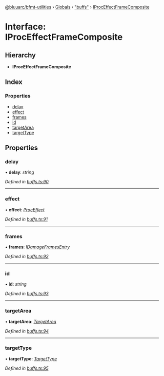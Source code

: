 [@bluuarc/bfmt-utilities](../README.md) › [Globals](../globals.md) › ["buffs"](../modules/_buffs_.md) › [IProcEffectFrameComposite](_buffs_.iproceffectframecomposite.md)

# Interface: IProcEffectFrameComposite

## Hierarchy

* **IProcEffectFrameComposite**

## Index

### Properties

* [delay](_buffs_.iproceffectframecomposite.md#delay)
* [effect](_buffs_.iproceffectframecomposite.md#effect)
* [frames](_buffs_.iproceffectframecomposite.md#frames)
* [id](_buffs_.iproceffectframecomposite.md#id)
* [targetArea](_buffs_.iproceffectframecomposite.md#targetarea)
* [targetType](_buffs_.iproceffectframecomposite.md#targettype)

## Properties

###  delay

• **delay**: *string*

*Defined in [buffs.ts:90](https://github.com/BluuArc/bfmt-utilities/blob/c1a63e5/src/buffs.ts#L90)*

___

###  effect

• **effect**: *[ProcEffect](../modules/_datamine_types_.md#proceffect)*

*Defined in [buffs.ts:91](https://github.com/BluuArc/bfmt-utilities/blob/c1a63e5/src/buffs.ts#L91)*

___

###  frames

• **frames**: *[IDamageFramesEntry](_datamine_types_.idamageframesentry.md)*

*Defined in [buffs.ts:92](https://github.com/BluuArc/bfmt-utilities/blob/c1a63e5/src/buffs.ts#L92)*

___

###  id

• **id**: *string*

*Defined in [buffs.ts:93](https://github.com/BluuArc/bfmt-utilities/blob/c1a63e5/src/buffs.ts#L93)*

___

###  targetArea

• **targetArea**: *[TargetArea](../enums/_datamine_types_.targetarea.md)*

*Defined in [buffs.ts:94](https://github.com/BluuArc/bfmt-utilities/blob/c1a63e5/src/buffs.ts#L94)*

___

###  targetType

• **targetType**: *[TargetType](../enums/_datamine_types_.targettype.md)*

*Defined in [buffs.ts:95](https://github.com/BluuArc/bfmt-utilities/blob/c1a63e5/src/buffs.ts#L95)*
